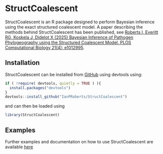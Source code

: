
# StructCoalescent

<!-- badges: start -->

<!-- badges: end -->

StructCoalescent is an R package designed to perform Bayesian inference
using the exact structured coalescent model. A paper describing the
methods behind StructCoalescent has been published, see [Roberts I,
Everitt RG, Koskela J, Didelot X (2025) Bayesian Inference of Pathogen
Phylogeography using the Structured Coalescent Model. PLOS Computational
Biology 21(4): e1012995](https://doi.org/10.1371/journal.pcbi.1012995).

## Installation

StructCoalescent can be installed from
[GitHub](https://github.com/IanPRoberts/StructCoalescent) using devtools
using:

``` r
if ( !require( devtools, quietly = TRUE ) ){
  install.packages("devtools")
}
devtools::install_github("IanPRoberts/StructCoalescent")
```

and can then be loaded using

``` r
library(StructCoalescent)
```

## Examples

Further examples and documentation on how to use StructCoalescent are
available [here](https://IanPRoberts.github.io/StructCoalescent/)
